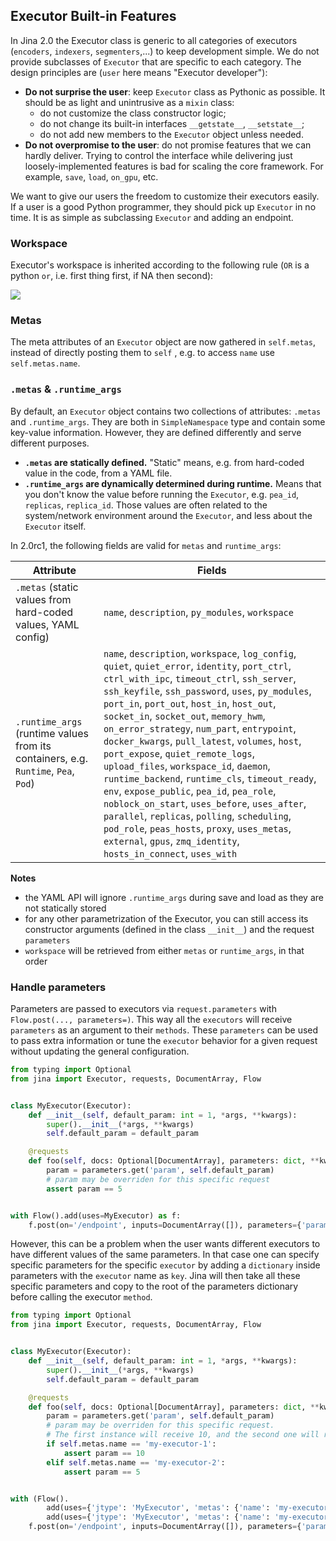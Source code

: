 ## Executor Built-in Features

In Jina 2.0 the Executor class is generic to all categories of executors (`encoders`, `indexers`, `segmenters`,...) to
keep development simple. We do not provide subclasses of `Executor` that are specific to each category. The design
principles are (`user` here means "Executor developer"):

- **Do not surprise the user**: keep `Executor` class as Pythonic as possible. It should be as light and unintrusive as
  a `mixin` class:
    - do not customize the class constructor logic;
    - do not change its built-in interfaces `__getstate__`, `__setstate__`;
    - do not add new members to the `Executor` object unless needed.
- **Do not overpromise to the user**: do not promise features that we can hardly deliver. Trying to control the
  interface while delivering just loosely-implemented features is bad for scaling the core framework. For
  example, `save`, `load`, `on_gpu`, etc.

We want to give our users the freedom to customize their executors easily. If a user is a good Python programmer, they
should pick up `Executor` in no time. It is as simple as subclassing `Executor` and adding an endpoint.

### Workspace

Executor's workspace is inherited according to the following rule (`OR` is a python `or`, i.e. first thing first, if NA
then second):

![](../workspace-inherit.svg?raw=true)

### Metas

The meta attributes of an `Executor` object are now gathered in `self.metas`, instead of directly posting them to `self`
, e.g. to access `name` use `self.metas.name`.

### `.metas` & `.runtime_args`

By default, an `Executor` object contains two collections of attributes: `.metas` and `.runtime_args`. They are both
in `SimpleNamespace` type and contain some key-value information. However, they are defined differently and serve
different purposes.

- **`.metas` are statically defined.** "Static" means, e.g. from hard-coded value in the code, from a YAML file.
- **`.runtime_args` are dynamically determined during runtime.** Means that you don't know the value before running
  the `Executor`, e.g. `pea_id`, `replicas`, `replica_id`. Those values are often related to the system/network
  environment around the `Executor`, and less about the `Executor` itself.

In 2.0rc1, the following fields are valid for `metas` and `runtime_args`:

| Attribute | Fields |
| --- | --- |
| `.metas` (static values from hard-coded values, YAML config) | `name`, `description`, `py_modules`, `workspace` |
| `.runtime_args` (runtime values from its containers, e.g. `Runtime`, `Pea`, `Pod`) | `name`, `description`, `workspace`, `log_config`, `quiet`, `quiet_error`, `identity`, `port_ctrl`, `ctrl_with_ipc`, `timeout_ctrl`, `ssh_server`, `ssh_keyfile`, `ssh_password`, `uses`, `py_modules`, `port_in`, `port_out`, `host_in`, `host_out`, `socket_in`, `socket_out`, `memory_hwm`, `on_error_strategy`, `num_part`, `entrypoint`, `docker_kwargs`, `pull_latest`, `volumes`, `host`, `port_expose`, `quiet_remote_logs`, `upload_files`, `workspace_id`, `daemon`, `runtime_backend`, `runtime_cls`, `timeout_ready`, `env`, `expose_public`, `pea_id`, `pea_role`, `noblock_on_start`, `uses_before`, `uses_after`, `parallel`, `replicas`, `polling`, `scheduling`, `pod_role`, `peas_hosts`, `proxy`, `uses_metas`, `external`, `gpus`, `zmq_identity`, `hosts_in_connect`, `uses_with` |

**Notes**

- the YAML API will ignore `.runtime_args` during save and load as they are not statically stored
- for any other parametrization of the Executor, you can still access its constructor arguments (defined in the
  class `__init__`) and the request `parameters`
- `workspace` will be retrieved from either `metas` or `runtime_args`, in that order

### Handle parameters

Parameters are passed to executors via `request.parameters` with `Flow.post(..., parameters=)`. This way all
the `executors` will receive
`parameters` as an argument to their `methods`. These `parameters` can be used to pass extra information or tune
the `executor` behavior for a given request without updating the general configuration.

```python
from typing import Optional
from jina import Executor, requests, DocumentArray, Flow


class MyExecutor(Executor):
    def __init__(self, default_param: int = 1, *args, **kwargs):
        super().__init__(*args, **kwargs)
        self.default_param = default_param

    @requests
    def foo(self, docs: Optional[DocumentArray], parameters: dict, **kwargs):
        param = parameters.get('param', self.default_param)
        # param may be overriden for this specific request
        assert param == 5


with Flow().add(uses=MyExecutor) as f:
    f.post(on='/endpoint', inputs=DocumentArray([]), parameters={'param': 5})
```

However, this can be a problem when the user wants different executors to have different values of the same parameters.
In that case one can specify specific parameters for the specific `executor` by adding a `dictionary` inside parameters
with the `executor` name as `key`. Jina will then take all these specific parameters and copy to the root of the
parameters dictionary before calling the executor `method`.

```python
from typing import Optional
from jina import Executor, requests, DocumentArray, Flow


class MyExecutor(Executor):
    def __init__(self, default_param: int = 1, *args, **kwargs):
        super().__init__(*args, **kwargs)
        self.default_param = default_param

    @requests
    def foo(self, docs: Optional[DocumentArray], parameters: dict, **kwargs):
        param = parameters.get('param', self.default_param)
        # param may be overriden for this specific request. 
        # The first instance will receive 10, and the second one will receive 5
        if self.metas.name == 'my-executor-1':
            assert param == 10
        elif self.metas.name == 'my-executor-2':
            assert param == 5


with (Flow().
        add(uses={'jtype': 'MyExecutor', 'metas': {'name': 'my-executor-1'}}).
        add(uses={'jtype': 'MyExecutor', 'metas': {'name': 'my-executor-2'}})) as f:
    f.post(on='/endpoint', inputs=DocumentArray([]), parameters={'param': 5, 'my-executor-1': {'param': 10}})
```